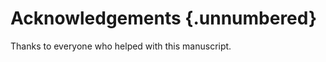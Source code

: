 Acknowledgements {.unnumbered}
===============================================================================

Thanks to everyone who helped with this manuscript.

